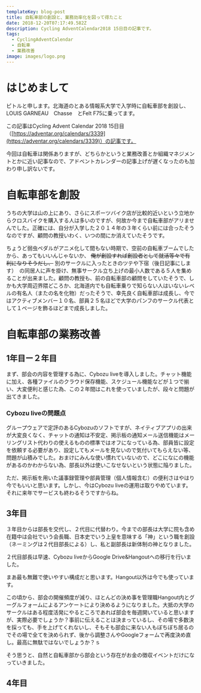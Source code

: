 ```yaml
---
templateKey: blog-post
title: 自転車部の創設と、業務効率化を図って得たこと
date: 2018-12-20T07:17:49.582Z
description: Cycling AdventCalendar2018 15日目の記事です。
tags:
  - CyclingAdventCalendar
  - 自転車
  - 業務改善
image: images/logo.png
---
```

# はじめまして

ピトルと申します。北海道のとある情報系大学で入学時に自転車部を創設し、LOUIS GARNEAU　Chasse　とFelt F75に乗ってます。

この記事はCycling Advent Calendar 2018 15日目（[https://adventar.org/calendars/3339](https://adventar.org/calendars/3339)）の記事です。

今回は自転車は関係ありますが、どちらかというと業務改善とか組織マネジメントとかに近い記事なので、アドベントカレンダーの記事上げが遅くなったのも加わり申し訳ないです。

# 自転車部を創設

うちの大学は山の上にあり、さらにスポーツバイク店が比較的近いという立地からクロスバイクを購入する人は多いのですが、何故か今まで自転車部がアリませんでした。正確には、自分が入学した２０１４年の３年くらい前には合ったそうなのですが、顧問の教授いわく、いつの間にか消えていたそうです。

ちょうど弱虫ペダルがアニメ化して間もない時期で、空前の自転車ブームでしたから、あってもいいんじゃないか、 ~~俺が創設すれば創設者として就活等々で有利になりそうだし、~~ 別のサークルに入ったときのツテや下宿（後日記事にします）　の同居人に声を掛け、無事サークル立ち上げの最小人数である５人を集めることが出来ました。顧問の教授も、前の自転車部の顧問をしていたそうで、しかも大学周辺界隈どころか、北海道内でも自転車乗りで知らない人はいないレベルの有名人（またの名を化物）だったそうで、幸先良く自転車部は成長し、今ではアクティブメンバー１０名、部員２５名ほどで大学のパンフのサークル代表として１ページを飾るほどまで成長しました。

# 自転車部の業務改善

## 1年目ー２年目

まず、部会の内容を管理する為に、Cybozu liveを導入しました。チャット機能に加え、各種ファイルのクラウド保存機能、スケジュール機能などが１つで揃い、大変便利と感じた為、この２年間はこれを使っていましたが、段々と問題が出てきました。

### Cybozu liveの問題点

グループウェアで定評のあるCybozuのソフトですが、ネイティブアプリの出来が大変良くなく、チャットの通知は不安定、掲示板の通知メール送信機能はメーリングリスト代わりの使えるものの標準ではオフになっている為、部員皆に設定を依頼する必要があり、設定してもメールを見ないので気付いてもらえない等、問題が山積みでした。おまけにみんな使い慣れていないので、どこになにの機能があるのかわからない為、部長以外は使いこなせないという状態に陥りました。

ただ、掲示板を用いた議事録管理や部員管理（個人情報含む）の便利さはやはり今でもいいと思います。しかし、今はCybozu liveの運用は取りやめています。それに来年でサービスも終わるそうですからね。

## 3年目

３年目からは部長を交代し、２代目に代替わり。今までの部長は大学に院も含め在籍中は会社でいう会長職、日本史でいう上皇を意味する「神」という職を創設（ネーミングは２代目部長による）し、私と副部長は新体制の神となりました。

２代目部長は早速、Cybozu liveからGoogle Drive&Hangoutへの移行を行いました。

まあ最も無難で使いやすい構成だと思います。Hangout以外は今でも使っています。

この頃から、部会の開催頻度が減り、ほとんどの決め事を管理職Hangout内とグーグルフォームによるアンケートにより決めるようになりました。大抵の大学のサークルはある程度活発にやるところであれば部会を毎週開いていると思いますが、実際必要でしょうか？事前に伝えることは決まっているし、その場で多数決を採っても、手を上げてくれないし、そもそも部会に来ない人もぼちぼち居るのでその場で全てを決められず、後から調整さんやGoogleフォームで再度決め直し。最高に無駄ではないでしょうか？ｓ

そう思うと、自然と自転車部から部会という存在がお金の徴収イベントだけになっていきました。

### 

## 4年目

